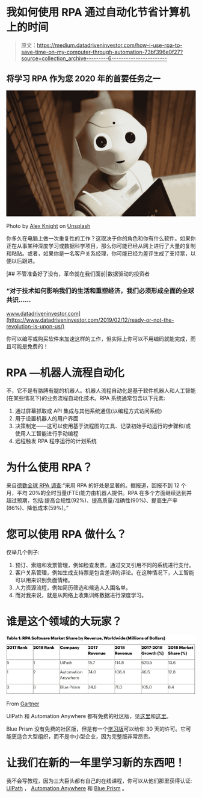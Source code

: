 # 我如何使用 RPA 通过自动化节省计算机上的时间

> 原文：<https://medium.datadriveninvestor.com/how-i-use-rpa-to-save-time-on-my-computer-through-automation-73bf396e0f27?source=collection_archive---------6----------------------->

## 将学习 RPA 作为您 2020 年的首要任务之一

![](img/7aa5a17374cbfccc592f755ebc5ba515.png)

Photo by [Alex Knight](https://unsplash.com/@agkdesign?utm_source=unsplash&utm_medium=referral&utm_content=creditCopyText) on [Unsplash](https://unsplash.com/s/photos/automation?utm_source=unsplash&utm_medium=referral&utm_content=creditCopyText)

你多久在电脑上做一次重复性的工作？这取决于你的角色和你有什么软件。如果你正在从事某种深度学习或数据科学项目，那么你可能已经从网上进行了大量的复制和粘贴。或者，如果你是一名客户关系经理，你可能已经为差评生成了支持票，以便以后跟进。

[](https://www.datadriveninvestor.com/2019/02/12/ready-or-not-the-revolution-is-upon-us/) [## 不管准备好了没有，革命就在我们面前|数据驱动的投资者

### “对于技术如何影响我们的生活和重塑经济，我们必须形成全面的全球共识……

www.datadriveninvestor.com](https://www.datadriveninvestor.com/2019/02/12/ready-or-not-the-revolution-is-upon-us/) 

你可以编写或购买软件来加速这样的工作，但实际上你可以不用编码就能完成，而且可能是免费的！

# RPA —机器人流程自动化

不，它不是有胳膊有腿的机器人。机器人流程自动化是基于软件机器人和人工智能(在某些情况下)的业务流程自动化技术。RPA 系统通常包含以下元素:

1.  通过屏幕抓取或 API 集成与其他系统通信(以编程方式访问系统)
2.  用于设置机器人的用户界面
3.  决策制定——这可以使用基于流程图的工具、记录初始手动运行的步骤和/或使用人工智能进行手动编程
4.  远程触发 RPA 程序运行的计划系统

# 为什么使用 RPA？

来自[德勤全球 RPA 调查](https://www2.deloitte.com/bg/en/pages/technology/articles/deloitte-global-rpa-survey-2018.html):“采用 RPA 的好处是显著的。据报道，回报不到 12 个月，平均 20%的全时当量(FTE)能力由机器人提供。RPA 在多个方面继续达到并超过预期，包括:提高合规性(92%)、提高质量/准确性(90%)、提高生产率(86%)、降低成本(59%)。”

# 您可以使用 RPA 做什么？

仅举几个例子:

1.  预订、索赔和发票管理，例如检查发票，通过交叉引用不同的系统进行支付。
2.  客户关系管理，例如生成支持票是包含差评的评论。在这种情况下，人工智能可以用来识别负面情绪。
3.  人力资源流程，例如简历筛选和候选人入围名单。
4.  而对我来说，就是从网络上收集训练数据进行深度学习。

# 谁是这个领域的大玩家？

![](img/92b4bbf2375c45539d00148d3d2db2ba.png)

From [Gartner](https://www.gartner.com/en/newsroom/press-releases/2019-06-24-gartner-says-worldwide-robotic-process-automation-sof)

UIPath 和 Automation Anywhere 都有免费的社区版，见[这里](https://www.uipath.com/start-trial)和[这里](https://www.automationanywhere.com/products/community-edition)。

Blue Prism 没有免费的社区版，但是有一个[学习版](https://www.blueprism.com/learning-edition/)可以给你 30 天的许可。它可能更适合大型组织，而不是中小型企业，因为完整版非常昂贵。

# 让我们在新的一年里学习新的东西吧！

我不会写教程，因为三大巨头都有自己的在线课程，你可以从他们那里获得认证: [UIPath](https://www.uipath.com/rpa/academy) ， [Automation Anywhere](https://university.automationanywhere.com/) 和 [Blue Prism](https://community.blueprism.com/communities/learning/learningcommunity1) 。